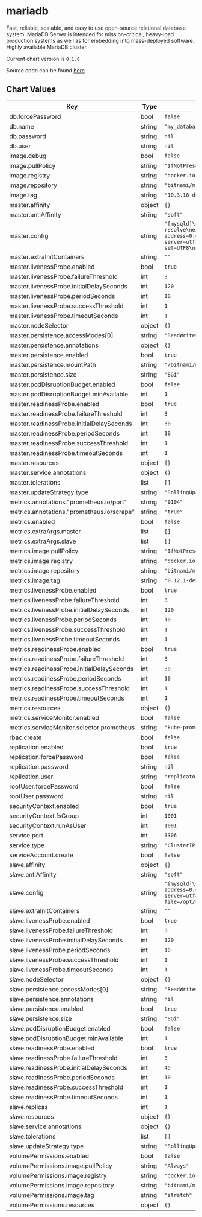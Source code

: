 mariadb
=======
Fast, reliable, scalable, and easy to use open-source relational database system. MariaDB Server is intended for mission-critical, heavy-load production systems as well as for embedding into mass-deployed software. Highly available MariaDB cluster.

Current chart version is `0.1.0`

Source code can be found [here](https://mariadb.org)


## Chart Values

| Key | Type | Default | Description |
|-----|------|---------|-------------|
| db.forcePassword | bool | `false` |  |
| db.name | string | `"my_database"` |  |
| db.password | string | `nil` |  |
| db.user | string | `nil` |  |
| image.debug | bool | `false` |  |
| image.pullPolicy | string | `"IfNotPresent"` |  |
| image.registry | string | `"docker.io"` |  |
| image.repository | string | `"bitnami/mariadb"` |  |
| image.tag | string | `"10.3.18-debian-9-r36"` |  |
| master.affinity | object | `{}` |  |
| master.antiAffinity | string | `"soft"` |  |
| master.config | string | `"[mysqld]\nskip-name-resolve\nexplicit_defaults_for_timestamp\nbasedir=/opt/bitnami/mariadb\nplugin_dir=/opt/bitnami/mariadb/plugin\nport=3306\nsocket=/opt/bitnami/mariadb/tmp/mysql.sock\ntmpdir=/opt/bitnami/mariadb/tmp\nmax_allowed_packet=16M\nbind-address=0.0.0.0\npid-file=/opt/bitnami/mariadb/tmp/mysqld.pid\nlog-error=/opt/bitnami/mariadb/logs/mysqld.log\ncharacter-set-server=UTF8\ncollation-server=utf8_general_ci\n\n[client]\nport=3306\nsocket=/opt/bitnami/mariadb/tmp/mysql.sock\ndefault-character-set=UTF8\nplugin_dir=/opt/bitnami/mariadb/plugin\n\n[manager]\nport=3306\nsocket=/opt/bitnami/mariadb/tmp/mysql.sock\npid-file=/opt/bitnami/mariadb/tmp/mysqld.pid"` |  |
| master.extraInitContainers | string | `""` |  |
| master.livenessProbe.enabled | bool | `true` |  |
| master.livenessProbe.failureThreshold | int | `3` |  |
| master.livenessProbe.initialDelaySeconds | int | `120` |  |
| master.livenessProbe.periodSeconds | int | `10` |  |
| master.livenessProbe.successThreshold | int | `1` |  |
| master.livenessProbe.timeoutSeconds | int | `1` |  |
| master.nodeSelector | object | `{}` |  |
| master.persistence.accessModes[0] | string | `"ReadWriteOnce"` |  |
| master.persistence.annotations | object | `{}` |  |
| master.persistence.enabled | bool | `true` |  |
| master.persistence.mountPath | string | `"/bitnami/mariadb"` |  |
| master.persistence.size | string | `"8Gi"` |  |
| master.podDisruptionBudget.enabled | bool | `false` |  |
| master.podDisruptionBudget.minAvailable | int | `1` |  |
| master.readinessProbe.enabled | bool | `true` |  |
| master.readinessProbe.failureThreshold | int | `3` |  |
| master.readinessProbe.initialDelaySeconds | int | `30` |  |
| master.readinessProbe.periodSeconds | int | `10` |  |
| master.readinessProbe.successThreshold | int | `1` |  |
| master.readinessProbe.timeoutSeconds | int | `1` |  |
| master.resources | object | `{}` |  |
| master.service.annotations | object | `{}` |  |
| master.tolerations | list | `[]` |  |
| master.updateStrategy.type | string | `"RollingUpdate"` |  |
| metrics.annotations."prometheus.io/port" | string | `"9104"` |  |
| metrics.annotations."prometheus.io/scrape" | string | `"true"` |  |
| metrics.enabled | bool | `false` |  |
| metrics.extraArgs.master | list | `[]` |  |
| metrics.extraArgs.slave | list | `[]` |  |
| metrics.image.pullPolicy | string | `"IfNotPresent"` |  |
| metrics.image.registry | string | `"docker.io"` |  |
| metrics.image.repository | string | `"bitnami/mysqld-exporter"` |  |
| metrics.image.tag | string | `"0.12.1-debian-9-r75"` |  |
| metrics.livenessProbe.enabled | bool | `true` |  |
| metrics.livenessProbe.failureThreshold | int | `3` |  |
| metrics.livenessProbe.initialDelaySeconds | int | `120` |  |
| metrics.livenessProbe.periodSeconds | int | `10` |  |
| metrics.livenessProbe.successThreshold | int | `1` |  |
| metrics.livenessProbe.timeoutSeconds | int | `1` |  |
| metrics.readinessProbe.enabled | bool | `true` |  |
| metrics.readinessProbe.failureThreshold | int | `3` |  |
| metrics.readinessProbe.initialDelaySeconds | int | `30` |  |
| metrics.readinessProbe.periodSeconds | int | `10` |  |
| metrics.readinessProbe.successThreshold | int | `1` |  |
| metrics.readinessProbe.timeoutSeconds | int | `1` |  |
| metrics.resources | object | `{}` |  |
| metrics.serviceMonitor.enabled | bool | `false` |  |
| metrics.serviceMonitor.selector.prometheus | string | `"kube-prometheus"` |  |
| rbac.create | bool | `false` |  |
| replication.enabled | bool | `true` |  |
| replication.forcePassword | bool | `false` |  |
| replication.password | string | `nil` |  |
| replication.user | string | `"replicator"` |  |
| rootUser.forcePassword | bool | `false` |  |
| rootUser.password | string | `nil` |  |
| securityContext.enabled | bool | `true` |  |
| securityContext.fsGroup | int | `1001` |  |
| securityContext.runAsUser | int | `1001` |  |
| service.port | int | `3306` |  |
| service.type | string | `"ClusterIP"` |  |
| serviceAccount.create | bool | `false` |  |
| slave.affinity | object | `{}` |  |
| slave.antiAffinity | string | `"soft"` |  |
| slave.config | string | `"[mysqld]\nskip-name-resolve\nexplicit_defaults_for_timestamp\nbasedir=/opt/bitnami/mariadb\nport=3306\nsocket=/opt/bitnami/mariadb/tmp/mysql.sock\ntmpdir=/opt/bitnami/mariadb/tmp\nmax_allowed_packet=16M\nbind-address=0.0.0.0\npid-file=/opt/bitnami/mariadb/tmp/mysqld.pid\nlog-error=/opt/bitnami/mariadb/logs/mysqld.log\ncharacter-set-server=UTF8\ncollation-server=utf8_general_ci\n\n[client]\nport=3306\nsocket=/opt/bitnami/mariadb/tmp/mysql.sock\ndefault-character-set=UTF8\n\n[manager]\nport=3306\nsocket=/opt/bitnami/mariadb/tmp/mysql.sock\npid-file=/opt/bitnami/mariadb/tmp/mysqld.pid"` |  |
| slave.extraInitContainers | string | `""` |  |
| slave.livenessProbe.enabled | bool | `true` |  |
| slave.livenessProbe.failureThreshold | int | `3` |  |
| slave.livenessProbe.initialDelaySeconds | int | `120` |  |
| slave.livenessProbe.periodSeconds | int | `10` |  |
| slave.livenessProbe.successThreshold | int | `1` |  |
| slave.livenessProbe.timeoutSeconds | int | `1` |  |
| slave.nodeSelector | object | `{}` |  |
| slave.persistence.accessModes[0] | string | `"ReadWriteOnce"` |  |
| slave.persistence.annotations | string | `nil` |  |
| slave.persistence.enabled | bool | `true` |  |
| slave.persistence.size | string | `"8Gi"` |  |
| slave.podDisruptionBudget.enabled | bool | `false` |  |
| slave.podDisruptionBudget.minAvailable | int | `1` |  |
| slave.readinessProbe.enabled | bool | `true` |  |
| slave.readinessProbe.failureThreshold | int | `3` |  |
| slave.readinessProbe.initialDelaySeconds | int | `45` |  |
| slave.readinessProbe.periodSeconds | int | `10` |  |
| slave.readinessProbe.successThreshold | int | `1` |  |
| slave.readinessProbe.timeoutSeconds | int | `1` |  |
| slave.replicas | int | `1` |  |
| slave.resources | object | `{}` |  |
| slave.service.annotations | object | `{}` |  |
| slave.tolerations | list | `[]` |  |
| slave.updateStrategy.type | string | `"RollingUpdate"` |  |
| volumePermissions.enabled | bool | `false` |  |
| volumePermissions.image.pullPolicy | string | `"Always"` |  |
| volumePermissions.image.registry | string | `"docker.io"` |  |
| volumePermissions.image.repository | string | `"bitnami/minideb"` |  |
| volumePermissions.image.tag | string | `"stretch"` |  |
| volumePermissions.resources | object | `{}` |  |
